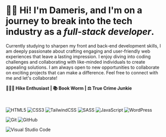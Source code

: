 # 👋🏾 Hi! I'm Dameris, and I'm on a journey to break into the tech industry as a _full-stack developer_.

Currently studying to sharpen my front and back-end development skills, I am deeply passionate about crafting engaging and user-friendly web experiences that leave a lasting impression.
I enjoy diving into coding challenges and collaborating with like-minded individuals to create appealing solutions. I am always open to new opportunities to collaborate on exciting projects that can make a difference.
Feel free to connect with me and let's collaborate!

**🤸🏾‍♀️ Hike Enthusiast | 📚 Book Worm | ⚖️ True Crime Junkie**
&nbsp;  
&nbsp;  

## 
![HTML5](https://img.shields.io/badge/html5-%23E34F26.svg?style=for-the-badge&logo=html5&logoColor=white)
![CSS3](https://img.shields.io/badge/css3-%231572B6.svg?style=for-the-badge&logo=css3&logoColor=white)
![TailwindCSS](https://img.shields.io/badge/tailwindcss-%2338B2AC.svg?style=for-the-badge&logo=tailwind-css&logoColor=white)
![SASS](https://img.shields.io/badge/SASS-hotpink.svg?style=for-the-badge&logo=SASS&logoColor=white)
![JavaScript](https://img.shields.io/badge/javascript-%23323330.svg?style=for-the-badge&logo=javascript&logoColor=%23F7DF1E)
![WordPress](https://img.shields.io/badge/WordPress-%23117AC9.svg?style=for-the-badge&logo=WordPress&logoColor=white)

![Git](https://img.shields.io/badge/git-%23F05033.svg?style=for-the-badge&logo=git&logoColor=white)
![GitHub](https://img.shields.io/badge/github-%23121011.svg?style=for-the-badge&logo=github&logoColor=white)

![Visual Studio Code](https://img.shields.io/badge/Visual%20Studio%20Code-0078d7.svg?style=for-the-badge&logo=visual-studio-code&logoColor=white)
